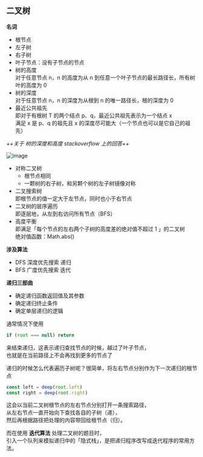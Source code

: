 ## 二叉树

**名词**

- 根节点
- 左子树
- 右子树
- 叶子节点：没有子节点的节点
- 树的高度  
  对于任意节点 n，n 的高度为从 n 到任意一个叶子节点的最长路径长，所有树叶的高度为 0
- 树的深度  
  对于任意节点 n，n 的深度为从根到 n 的唯一路径长，根的深度为 0
- 最近公共祖先  
  即对于有根树 T 的两个结点 p、q，最近公共祖先表示为一个结点 x  
  满足 x 是 p、q 的祖先且 x 的深度尽可能大（一个节点也可以是它自己的祖先）


*++关于 树的深度和高度 stackoverflow 上的回答++*  

![image](https://pica.zhimg.com/80/v2-0e8c24776a03380a4db561d47f68847c_720w.jpg?source=1940ef5c)


- 对称二叉树
  - 根节点相同
  - 一颗树的右子树，和另颗个树的左子树镜像对称
- 二叉搜索树  
  即根节点的值一定大于左节点，同时也小于右节点
- 二叉树的层序遍历  
  即逐层地，从左到右访问所有节点（BFS）
- 高度平衡  
  即满足「每个节点的左右两个子树的高度差的绝对值不超过 1 」的二叉树  
  绝对值函数：Math.abs()

**涉及算法**

- DFS 深度优先搜索 递归
- BFS 广度优先搜索 迭代

**递归三部曲**

- 确定递归函数返回值及其参数
- 确定递归终止条件
- 确定单层递归的逻辑


通常情况下使用

```javascript
if (root === null) return
```

来结束递归，这表示递归查找节点的时候，越过了叶子节点，  
也就是在当前路径上不会再找到更多的节点了

递归的时候怎么代表遍历子树呢？很简单，将左右节点分别作为下一次递归的根节点

```javascript
const left = deep(root.left)
const right = deep(root.right)
```

这会以当前二叉树根节点的左右节点分别打开一条搜索路径，  
从左右节点一直开始向下查找各自的子树（递），  
然后再根据路径把处理的内容带回给根节点（归）。

而在使用 **迭代算法** 处理二叉树的题目时，  
引入一个队列来模拟递归中的「隐式栈」，是把递归程序改写成迭代程序的常用方法。
